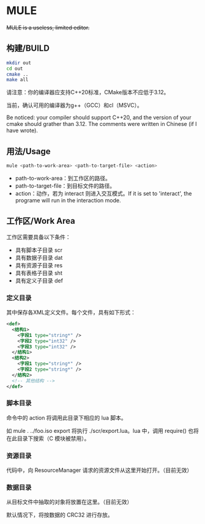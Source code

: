 # MULE

~~MULE is a useless, limited editor.~~

## 构建/BUILD
```bash
mkdir out
cd out
cmake ..
make all
```

请注意：你的编译器应支持C++20标准，CMake版本不应低于3.12。

当前，确认可用的编译器为g++（GCC）和cl（MSVC）。

Be noticed: your compiler should support C++20, and the version of your cmake should grather than 3.12.
The comments were written in Chinese (if I have wrote).

## 用法/Usage
```bash
mule <path-to-work-area> <path-to-target-file> <action>
```

* path-to-work-area：到工作区的路径。
* path-to-target-file：到目标文件的路径。
* action：动作，若为 interact 则进入交互模式。If it is set to 'interact', the programe will run in the interaction mode.

## 工作区/Work Area
工作区需要具备以下条件：
* 具有脚本子目录 scr
* 具有数据子目录 dat
* 具有资源子目录 res
* 具有表格子目录 sht
* 具有定义子目录 def

### 定义目录
其中保存各XML定义文件。每个文件，具有如下形式：
```xml
<def>
  <结构1>
    <字段1 type="string*" />
    <字段2 type="int32" />
    <字段3 type="int32" />
  </结构1>
  <结构2>
    <字段1 type="string*" />
    <字段2 type="string*" />
  </结构2>
  <!-- 其他结构 -->
</def>
```

### 脚本目录
命令中的 action 将调用此目录下相应的 lua 脚本。

如 mule . ../foo.iso export 将执行 ./scr/export.lua。lua 中，调用 require() 也将在此目录下搜索（C 模块被禁用）。

### 资源目录
代码中，向 ResourceManager 请求的资源文件从这里开始打开。（目前无效）

### 数据目录
从目标文件中抽取的对象将放置在这里。（目前无效）

默认情况下，将按数据的 CRC32 进行存放。
